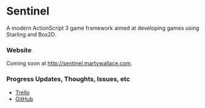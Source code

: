 # Sentinel

A modern ActionScript 3 game framework aimed at developing games using Starling and Box2D.


### Website

Coming soon at http://sentinel.martywallace.com.


### Progress Updates, Thoughts, Issues, etc

* [Trello](https://trello.com/b/MJgDRGyH/sentinel)
* [GitHub](https://github.com/MartyWallace/Sentinel/issues)